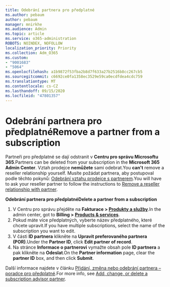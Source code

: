 ```yaml
---
title: Odebrání partnera pro předplatné
ms.author: pebaum
author: pebaum
manager: mnirkhe
ms.audience: Admin
ms.topic: article
ms.service: o365-administration
ROBOTS: NOINDEX, NOFOLLOW
localization_priority: Priority
ms.collection: Adm_O365
ms.custom:
- "9001683"
- "5064"
ms.openlocfilehash: a1b9872f53fba2b8d7f633a27b2516b8cc267cb5
ms.sourcegitcommit: c6692ce0fa1358ec3529e59ca0ecdfdea4cdc759
ms.translationtype: MT
ms.contentlocale: cs-CZ
ms.lasthandoff: 09/15/2020
ms.locfileid: "47801357"
---
```

# <a name="remove-a-partner-from-a-subscription"></a><span data-ttu-id="37709-102">Odebrání partnera pro předplatné</span><span class="sxs-lookup"><span data-stu-id="37709-102">Remove a partner from a subscription</span></span>

<span data-ttu-id="37709-103">Partneři pro předplatné se dají odstranit v **Centru pro správu Microsoftu 365**.</span><span class="sxs-lookup"><span data-stu-id="37709-103">Partners can be deleted from your subscription in the **Microsoft 365 Admin Center**.</span></span> <span data-ttu-id="37709-104">Vztah prodejce **nemůžete** sami odebrat.</span><span class="sxs-lookup"><span data-stu-id="37709-104">You **can't** remove a reseller relationship yourself.</span></span> <span data-ttu-id="37709-105">Musíte požádat partnera, aby postupoval podle těchto pokynů: [Odebrání vztahu prodejce s partnerem](https://docs.microsoft.com/partner-center/remove-a-relationship).</span><span class="sxs-lookup"><span data-stu-id="37709-105">You will have to ask your reseller partner to follow the instructions to [Remove a reseller relationship with partner](https://docs.microsoft.com/partner-center/remove-a-relationship).</span></span>

<span data-ttu-id="37709-106">**Odebrání partnera pro předplatné**</span><span class="sxs-lookup"><span data-stu-id="37709-106">**Delete a partner from a subscription**</span></span>

1. <span data-ttu-id="37709-107">V Centru pro správu přejděte na **Fakturace > [Produkty a služby](https://go.microsoft.com/fwlink/p/?linkid=842054)**.</span><span class="sxs-lookup"><span data-stu-id="37709-107">In the admin center, got to **Billing > [Products & services](https://go.microsoft.com/fwlink/p/?linkid=842054)**.</span></span>
2. <span data-ttu-id="37709-108">Pokud máte více předplatných, vyberte název předplatného, které chcete upravit.</span><span class="sxs-lookup"><span data-stu-id="37709-108">If you have multiple subscriptions, select the name of the subscription you want to edit.</span></span>
3. <span data-ttu-id="37709-109">V části **ID partnera** klikněte na **Upravit preferovaného partnera (POR)**.</span><span class="sxs-lookup"><span data-stu-id="37709-109">Under the **Partner ID**, click **Edit partner of record**.</span></span>
4. <span data-ttu-id="37709-110">Na stránce **Informace o partnerovi** vymažte obsah pole **ID partnera** a pak klikněte na **Odeslat**.</span><span class="sxs-lookup"><span data-stu-id="37709-110">On the **Partner information** page, clear the **partner ID** box, and then click **Submit**.</span></span>

<span data-ttu-id="37709-111">Další informace najdete v článku [Přidání, změna nebo odebrání partnera – poradce pro předplatné](https://docs.microsoft.com/microsoft-365/admin/misc/add-partner?view=o365-worldwide).</span><span class="sxs-lookup"><span data-stu-id="37709-111">For more info, see [Add, change, or delete a subscription advisor partner](https://docs.microsoft.com/microsoft-365/admin/misc/add-partner?view=o365-worldwide).</span></span>
